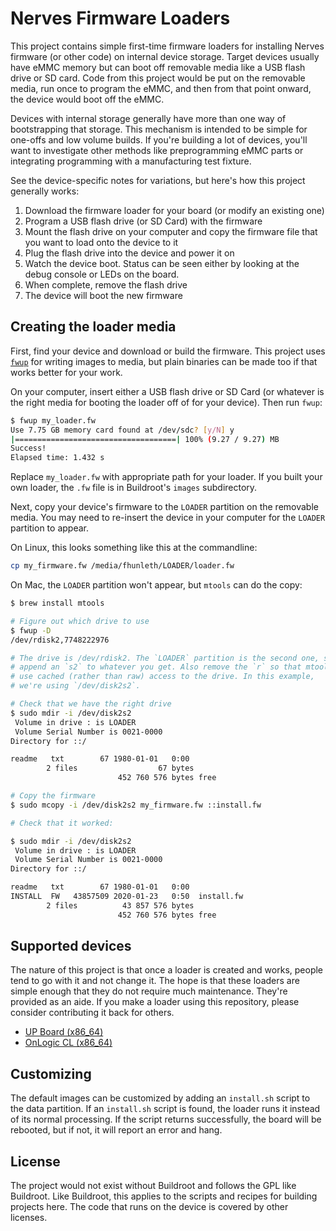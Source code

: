 # Nerves Firmware Loaders

This project contains simple first-time firmware loaders for installing Nerves
firmware (or other code) on internal device storage. Target devices usually have
eMMC memory but can boot off removable media like a USB flash drive or SD card.
Code from this project would be put on the removable media, run once to program
the eMMC, and then from that point onward, the device would boot off the eMMC.

Devices with internal storage generally have more than one way of bootstrapping
that storage. This mechanism is intended to be simple for one-offs and low
volume builds. If you're building a lot of devices, you'll want to investigate
other methods like preprogramming eMMC parts or integrating programming with a
manufacturing test fixture.

See the device-specific notes for variations, but here's how this project
generally works:

1. Download the firmware loader for your board (or modify an existing one)
2. Program a USB flash drive (or SD Card) with the firmware
3. Mount the flash drive on your computer and copy the firmware file that you
   want to load onto the device to it
4. Plug the flash drive into the device and power it on
5. Watch the device boot. Status can be seen either by looking at the debug
   console or LEDs on the board.
6. When complete, remove the flash drive
7. The device will boot the new firmware

## Creating the loader media

First, find your device and download or build the firmware. This project uses
[`fwup`](https://github.com/fhunleth/fwup) for writing images to media, but
plain binaries can be made too if that works better for your work.

On your computer, insert either a USB flash drive or SD Card (or whatever is the
right media for booting the loader off of for your device). Then run `fwup`:

```sh
$ fwup my_loader.fw
Use 7.75 GB memory card found at /dev/sdc? [y/N] y
|====================================| 100% (9.27 / 9.27) MB
Success!
Elapsed time: 1.432 s
```

Replace `my_loader.fw` with appropriate path for your loader. If you built your
own loader, the `.fw` file is in Buildroot's `images` subdirectory.

Next, copy your device's firmware to the `LOADER` partition on the removable
media. You may need to re-insert the device in your computer for the `LOADER`
partition to appear.

On Linux, this looks something like this at the commandline:

```sh
cp my_firmware.fw /media/fhunleth/LOADER/loader.fw
```

On Mac, the `LOADER` partition won't appear, but `mtools` can do the copy:

```sh
$ brew install mtools

# Figure out which drive to use
$ fwup -D
/dev/rdisk2,7748222976

# The drive is /dev/rdisk2. The `LOADER` partition is the second one, so
# append an `s2` to whatever you get. Also remove the `r` so that mtools
# use cached (rather than raw) access to the drive. In this example,
# we're using `/dev/disk2s2`.

# Check that we have the right drive
$ sudo mdir -i /dev/disk2s2
 Volume in drive : is LOADER
 Volume Serial Number is 0021-0000
Directory for ::/

readme   txt        67 1980-01-01   0:00
        2 files                  67 bytes
                        452 760 576 bytes free

# Copy the firmware
$ sudo mcopy -i /dev/disk2s2 my_firmware.fw ::install.fw

# Check that it worked:

$ sudo mdir -i /dev/disk2s2
 Volume in drive : is LOADER
 Volume Serial Number is 0021-0000
Directory for ::/

readme   txt        67 1980-01-01   0:00
INSTALL  FW   43857509 2020-01-23   0:50  install.fw
        2 files          43 857 576 bytes
                        452 760 576 bytes free
```

## Supported devices

The nature of this project is that once a loader is created and works, people tend to go with it and not change it. The hope is that these loaders are simple
enough that they do not require much maintenance. They're provided as an aide.
If you make a loader using this repository, please consider contributing it back
for others.

* [UP Board (x86_64)](https://github.com/fhunleth/nerves_fw_loaders/blob/master/board/up_board/README.md)
* [OnLogic CL (x86_64)](https://github.com/fhunleth/nerves_fw_loaders/blob/master/board/onlogic_cl210/README.md)

## Customizing

The default images can be customized by adding an `install.sh` script to the
data partition. If an `install.sh` script is found, the loader runs it instead
of its normal processing. If the script returns successfully, the board will be
rebooted, but if not, it will report an error and hang.

## License

The project would not exist without Buildroot and follows the GPL like
Buildroot. Like Buildroot, this applies to the scripts and recipes for building
projects here. The code that runs on the device is covered by other licenses.
